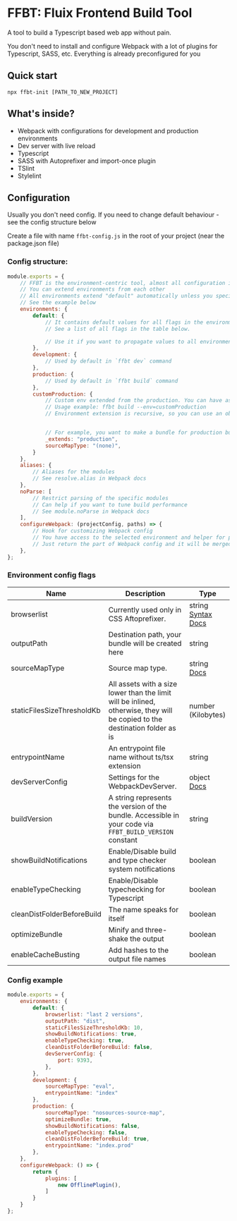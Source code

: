 # FFBT: Fluix Frontend Build Tool

A tool to build a Typescript based web app without pain.

You don't need to install and configure Webpack with a lot of plugins for Typescript, SASS, etc. 
Everything is already preconfigured for you

## Quick start
```shell script
npx ffbt-init [PATH_TO_NEW_PROJECT]
```

## What's inside?
- Webpack with configurations for development and production environments
- Dev server with live reload
- Typescript
- SASS with Autoprefixer and import-once plugin
- TSlint
- Stylelint

## Configuration
Usually you don't need config. If you need to change default behaviour - see the config structure below

Create a file with name `ffbt-config.js` in the root of your project (near the package.json file)
### Config structure:
```javascript
module.exports = {
    // FFBT is the environment-centric tool, almost all configuration is described in environments
    // You can extend environments from each other
    // All environments extend "default" automatically unless you specify "_extends" property.
    // See the example below
    environments: {
        default: {
            // It contains default values for all flags in the environment.
            // See a list of all flags in the table below.

            // Use it if you want to propagate values to all environments
        },
        development: {
            // Used by default in `ffbt dev` command
        },
        production: {
            // Used by default in `ffbt build` command
        },
        customProduction: {
            // Custom env extended from the production. You can have as many custom envs as you need
            // Usage example: ffbt build --env=customProduction
            // Environment extension is recursive, so you can use an object with deep nesting and everything will be OK


            // For example, you want to make a bundle for production but without source maps
            _extends: "production",
            sourceMapType: "(none)",
        }
    },
    aliases: {
        // Aliases for the modules
        // See resolve.alias in Webpack docs
    },
    noParse: [
        // Restrict parsing of the specific modules
        // Can help if you want to tune build performance
        // See module.noParse in Webpack docs
    ],
    configureWebpack: (projectConfig, paths) => {
        // Hook for customizing Webpack config
        // You have access to the selected environment and helper for path calculation
        // Just return the part of Webpack config and it will be merged with the main config automatically
    },
};
```

### Environment config flags
Name | Description | Type
--- | --- | ---
browserlist |  Currently used only in CSS Aftoprefixer. | string [Syntax Docs](https://github.com/browserslist/browserslist#full-list)
outputPath | Destination path, your bundle will be created here | string
sourceMapType | Source map type. | string [Docs](https://webpack.js.org/configuration/devtool/#devtool)
staticFilesSizeThresholdKb | All assets with a size lower than the limit will be inlined, otherwise, they will be copied to the destination folder as is | number (Kilobytes)
entrypointName | An entrypoint file name without ts/tsx extension | string
devServerConfig | Settings for the WebpackDevServer. | object [Docs](https://webpack.js.org/configuration/dev-server/)
buildVersion | A string represents the version of the bundle. Accessible in your code via `FFBT_BUILD_VERSION` constant | string
showBuildNotifications | Enable/Disable build and type checker system notifications | boolean
enableTypeChecking | Enable/Disable typechecking for Typescript | boolean
cleanDistFolderBeforeBuild | The name speaks for itself | boolean
optimizeBundle | Minify and three-shake the output | boolean
enableCacheBusting | Add hashes to the output file names | boolean

### Config example
```javascript
module.exports = {
    environments: {
        default: {
            browserlist: "last 2 versions",
            outputPath: "dist",
            staticFilesSizeThresholdKb: 10,
            showBuildNotifications: true,
            enableTypeChecking: true,
            cleanDistFolderBeforeBuild: false,
            devServerConfig: {
                port: 9393,
            },
        },
        development: {
            sourceMapType: "eval",
            entrypointName: "index"
        },
        production: {
            sourceMapType: "nosources-source-map",
            optimizeBundle: true,
            showBuildNotifications: false,
            enableTypeChecking: false,
            cleanDistFolderBeforeBuild: true,
            entrypointName: "index.prod"
        },
    },
    configureWebpack: () => {
        return {
            plugins: [
                new OfflinePlugin(),
            ]
        }
    }
};
```
